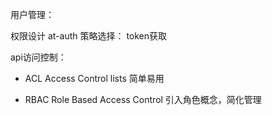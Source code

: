 用户管理：

权限设计
at-auth
策略选择：
    token获取


api访问控制：
- ACL Access Control lists
简单易用

- RBAC  Role Based Access Control
引入角色概念，简化管理







